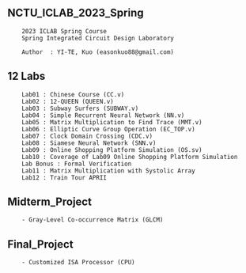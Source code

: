 ## NCTU_ICLAB_2023_Spring

        2023 ICLAB Spring Course
        Spring Integrated Circuit Design Laboratory
        
        Author  : YI-TE, Kuo (easonkuo88@gmail.com) 


## 12 Labs
        Lab01 : Chinese Course (CC.v)
        Lab02 : 12-QUEEN (QUEEN.v)
        Lab03 : Subway Surfers (SUBWAY.v)
        Lab04 : Simple Recurrent Neural Network (NN.v)
        Lab05 : Matrix Multiplication to Find Trace (MMT.v)  
        Lab06 : Elliptic Curve Group Operation (EC_TOP.v)
        Lab07 : Clock Domain Crossing (CDC.v)
        Lab08 : Siamese Neural Network (SNN.v)
        Lab09 : Online Shopping Platform Simulation (OS.sv)
        Lab10 : Coverage of Lab09 Online Shopping Platform Simulation 
        Lab Bonus : Formal Verification
        Lab11 : Matrix Multiplication with Systolic Array 
        Lab12 : Train Tour APRII
       
## Midterm_Project
        - Gray-Level Co-occurrence Matrix (GLCM)


## Final_Project
        - Customized ISA Processor (CPU)
